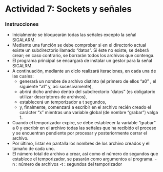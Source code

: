 # Actividad 7: Sockets y señales
### Instrucciones
* Inicialmente se bloquearán todas las señales excepto la señal SIGALARM.
* Mediante una función se debe comprobar si en el directorio actual existe un subdirectorio llamado “datos”. Si éste no existe, se deberá crear; en caso contrario, se borrarán todos los archivos que contenga.
* El programa principal se encargará de instalar un gestor para la señal SIGALRM. 
* A continuación, mediante un ciclo realizará  iteraciones, en cada una de las cuales:
    * generará un nombre de archivo distinto (el primero de ellos “a0” , el siguiente “a1” y, así sucesivamente),
    * abrirá dicho archivo dentro del subdirectorio “datos” (es obligatorio utilizar descriptores de archivos),
    * establecerá un temporizador a t segundos, 
    * y, finalmente, comenzará a escribir en el archivo recién creado el carácter “x” mientras una variable global (de nombre “grabar”) valga 1. 
* Cuando el temporizador expire, se debe establecer la variable “grabar” a 0 y escribir en el archivo todas las señales que ha recibido el proceso y se encuentran pendiente por procesar y posteriormente cerrar el archivo. 
* Por último, listar en pantalla los nombres de los archivo creados y el tamaño de cada uno. 
* El número total de archivo a crear, así como el número de segundos que establece el temporizador, se pasarán como argumentos al programa.
    -n : número de archivos 
    -t : segundos del temporizador